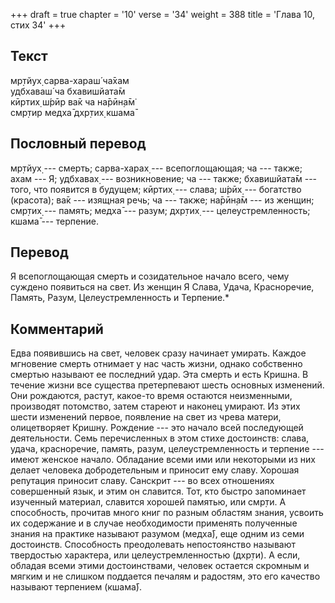 +++
draft = true
chapter = '10'
verse = '34'
weight = 388
title = 'Глава 10, стих 34'
+++
## Текст

мр̣тйух̣ сарва-хараш́ ча̄хам  
удбхаваш́ ча бхавишйата̄м  
кӣртих̣ ш́рӣр ва̄к ча на̄рӣн̣а̄м̇  
смр̣тир медха̄ дхр̣тих̣ кшама̄

## Пословный перевод

мр̣тйух̣ --- смерть; сарва-харах̣ --- всепоглощающая; ча --- также; ахам
--- Я; удбхавах̣ --- возникновение; ча --- также; бхавишйата̄м --- того,
что появится в будущем; кӣртих̣ --- слава; ш́рӣх̣ --- богатство (красота);
ва̄к --- изящная речь; ча --- также; на̄рӣн̣а̄м --- из женщин; смр̣тих̣ ---
память; медха̄ --- разум; дхр̣тих̣ --- целеустремленность; кшама̄ ---
терпение.

## Перевод

Я всепоглощающая смерть и созидательное начало всего, чему суждено
появиться на свет. Из женщин Я Слава, Удача, Красноречие, Память, Разум,
Целеустремленность и Терпение.\*

## Комментарий

Едва появившись на свет, человек сразу начинает умирать. Каждое
мгновение смерть отнимает у нас часть жизни, однако собственно смертью
называют ее последний удар. Эта смерть и есть Кришна. В течение жизни
все существа претерпевают шесть основных изменений. Они рождаются,
растут, какое-то время остаются неизменными, производят потомство, затем
стареют и наконец умирают. Из этих шести изменений первое, появление на
свет из чрева матери, олицетворяет Кришну. Рождение --- это начало всей
последующей деятельности. Семь перечисленных в этом стихе достоинств:
слава, удача, красноречие, память, разум, целеустремленность и терпение
--- имеют женское начало. Обладание всеми ими или некоторыми из них
делает человека добродетельным и приносит ему славу. Хорошая репутация
приносит славу. Санскрит --- во всех отношениях совершенный язык, и этим
он славится. Тот, кто быстро запоминает изученный материал, славится
хорошей памятью, или смр̣ти. А способность, прочитав много книг по разным
областям знания, усвоить их содержание и в случае необходимости
применять полученные знания на практике называют разумом (медха̄), еще
одним из семи достоинств. Способность преодолевать непостоянство
называют твердостью характера, или целеустремленностью (дхр̣ти). А если,
обладая всеми этими достоинствами, человек остается скромным и мягким и
не слишком поддается печалям и радостям, это его качество называют
терпением (кшама̄).
